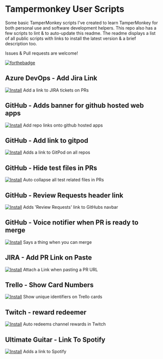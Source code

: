 # Tampermonkey User Scripts

Some basic TamperMonkey scripts I've created to learn TamperMonkey for both personal use and software development helpers. This repo also has a few scripts to lint & to auto-update this readme. The readme displays a list of all public scripts with links to install the latest version & a brief description too. 

Issues & Pull requests are welcome!

[![forthebadge](https://forthebadge.com/images/badges/made-with-javascript.svg)](https://forthebadge.com)


## Azure DevOps - Add Jira Link
[![Install](https://img.shields.io/badge/v0.3.2-install-success)](azure-add-jira-link.user.js?raw=1)
Add a link to JIRA tickets on PRs

## GitHub - Adds banner for github hosted web apps
[![Install](https://img.shields.io/badge/v0.1.1-install-success)](github-add-ribbon.user.js?raw=1)
Add repo links onto github hosted apps

## GitHub - Add link to gitpod
[![Install](https://img.shields.io/badge/v0.1-install-success)](github-gitpod-link.user.js?raw=1)
Adds a link to GitPod on all repos

## GitHub - Hide test files in PRs
[![Install](https://img.shields.io/badge/v0.1.4-install-success)](github-pr-hide-files.user.js?raw=1)
Auto collapse all test related files in PRs

## GitHub - Review Requests header link
[![Install](https://img.shields.io/badge/v0.1.1-install-success)](github-review-header.user.js?raw=1)
Adds 'Review Requests' link to GitHubs navbar

## GitHub - Voice notifier when PR is ready to merge
[![Install](https://img.shields.io/badge/v0.2.1-install-success)](github-voice-notifier.user.js?raw=1)
Says a thing when you can merge

## JIRA - Add PR Link on Paste
[![Install](https://img.shields.io/badge/v0.2.2-install-success)](jira-add-pr-link-on-paste.user.js?raw=1)
Attach a Link when pasting a PR URL

## Trello - Show Card Numbers
[![Install](https://img.shields.io/badge/v1-install-success)](trello-card-numbers.user.js?raw=1)
Show unique identifiers on Trello cards

## Twitch - reward redeemer
[![Install](https://img.shields.io/badge/v0.2-install-success)](twitch-redeem-auto-collector.user.js?raw=1)
Auto redeems channel rewards in Twitch

## Ultimate Guitar - Link To Spotify
[![Install](https://img.shields.io/badge/v0.1.2-install-success)](ultimateguitar-spotify-link.user.js?raw=1)
Adds a link to Spotify


